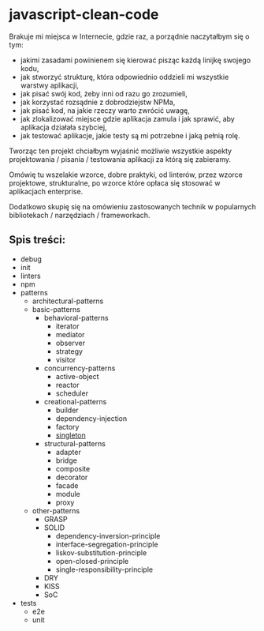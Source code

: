 # javascript-clean-code

Brakuje mi miejsca w Internecie, gdzie raz, a porządnie naczytałbym się o tym:
* jakimi zasadami powinienem się kierować pisząc każdą linijkę swojego kodu,
* jak stworzyć strukturę, która odpowiednio oddzieli mi wszystkie warstwy aplikacji,
* jak pisać swój kod, żeby inni od razu go zrozumieli,
* jak korzystać rozsądnie z dobrodziejstw NPMa,
* jak pisać kod, na jakie rzeczy warto zwrócić uwagę,
* jak zlokalizować miejsce gdzie aplikacja zamula i jak sprawić, aby aplikacja działała szybciej,
* jak testować aplikacje, jakie testy są mi potrzebne i jaką pełnią rolę.

Tworząc ten projekt chciałbym wyjaśnić możliwie wszystkie aspekty
projektowania / pisania / testowania aplikacji za którą się zabieramy.

Omówię tu wszelakie wzorce, dobre praktyki, od linterów, przez wzorce projektowe,
strukturalne, po wzorce które opłaca się stosować w aplikacjach enterprise.

Dodatkowo skupię się na omówieniu zastosowanych technik w popularnych bibliotekach / narzędziach / frameworkach.

## Spis treści:

* debug
* init
* linters
* npm
* patterns
    * architectural-patterns
    * basic-patterns
        * behavioral-patterns
            * iterator
            * mediator
            * observer
            * strategy
            * visitor
        * concurrency-patterns
            * active-object
            * reactor
            * scheduler
        * creational-patterns
            * builder
            * dependency-injection
            * factory
            * [singleton](patterns/basic-patterns/creational-patterns/singleton.md)
        * structural-patterns
            * adapter
            * bridge
            * composite
            * decorator
            * facade
            * module
            * proxy
    * other-patterns
        * GRASP
        * SOLID
            * dependency-inversion-principle
            * interface-segregation-principle
            * liskov-substitution-principle
            * open-closed-principle
            * single-responsibility-principle
        * DRY
        * KISS
        * SoC
* tests
    * e2e
    * unit
